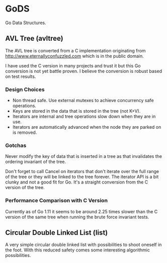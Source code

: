 # GoDS

Go Data Structures.

## AVL Tree (avltree)

The AVL tree is converted from a C implementation originating from
<http://www.eternallyconfuzzled.com> which is in the public domain.

I have used the C version in many projects and trust it but this Go conversion
is not yet battle proven. I believe the conversion is robust based on test
results.

### Design Choices

* Non thread safe. Use external mutexes to achieve concurrency safe operations.
* Keys are stored in the data that is stored in the tree (not K+V).
* Iterators are internal and tree operations slow down when they are in use.
* Iterators are automatically advanced when the node they are parked on is removed.

### Gotchas

Never modify the key of data that is inserted in a tree as that invalidates the
ordering invariant of the tree.

Don't forget to call Cancel on iterators that don't iterate over the full range
of the tree or they will be linked to the tree forever. The iterator API is a
bit clunky and not a good fit for Go. It's a straight conversion from the C
version of the tree.

### Performance Comparison with C Version

Currently as of Go 1.11 it seems to be around 2.25 times slower than the C
version of the same tree when running the brute force invariant tests.

## Circular Double Linked List (list)

A very simple circular double linked list with possibilities to shoot oneself in
the foot. With this reduced safety comes some interesting algorithmic
possibilities.
